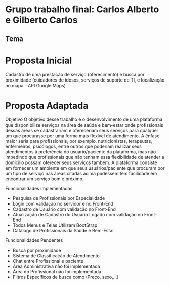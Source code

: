 # Grupo trabalho final: Carlos Alberto e Gilberto Carlos

## Tema

# Proposta Inicial
 Cadastro de uma prestação de serviço (oferecimento) e busca por proximidade (cuidadores de idosos, serviços de suporte de TI, e localização no mapa - API Google Maps)
 
# Proposta Adaptada 
Objetivo
O objetivo desse trabalho é o desenvolvimento de uma plataforma que disponibilize serviços na área de saúde e bem-estar onde profissionais dessas áreas se cadastrariam e ofereceriam seus serviços para qualquer um que procurasse por uma forma mais flexível de atendimento.
A ênfase maior seria para profissionais, por exemplo, nutricionistas, terapeutas, enfermeiros, psicólogos, entre outros que poderiam realizar seus atendimentos à preferência do usuário/paciente da plataforma, mas não impedindo que profissionais que não tenham essa flexibilidade de atender a domicilio possam oferecer seus serviços também.
A plataforma consiste em fornecer um ambiente em que seus usuários/paciente que procuram por um tipo de serviço nas áreas citadas acima pudessem tem facilidade em encontrar um serviço bom e próximo.  


Funcionalidades implementadas
* Pesquisa de Profissionais por Especialidade
* Login com validação no servidor e no Front-End
* Cadastro de Usuário com validação no Front-End
* Atualização de Cadastro do Usuário Logado com validação no Front-End
* Todos Menus e Telas Utilizam BootStrap
* Catalogo de Profissionais da Saúde e Bem-Estar

Funcionalidades Pendentes
* Busca por proximidade
* Sistema de Classificação de Atendimento
* Chat entre Profissional e paciente
* Área Administrativa não foi implementada
* Área do Profissional não foi implementada
* Filtros Específicos de busca como (Preço, sexo,...)
